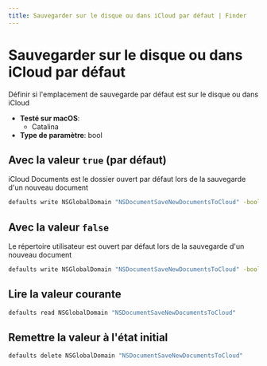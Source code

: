 ```yaml
---
title: Sauvegarder sur le disque ou dans iCloud par défaut | Finder
---
```


# Sauvegarder sur le disque ou dans iCloud par défaut

Définir si l'emplacement de sauvegarde par défaut est sur le disque ou dans iCloud

<!-- break lists -->

- **Testé sur macOS**:
  - Catalina
- **Type de paramètre**: bool

## Avec la valeur `true` (par défaut)

iCloud Documents est le dossier ouvert par défaut lors de la sauvegarde d'un nouveau document

```bash
defaults write NSGlobalDomain "NSDocumentSaveNewDocumentsToCloud" -bool "true"
```

## Avec la valeur `false`

Le répertoire utilisateur est ouvert par défaut lors de la sauvegarde d'un nouveau document

```bash
defaults write NSGlobalDomain "NSDocumentSaveNewDocumentsToCloud" -bool "false"
```

## Lire la valeur courante

```bash
defaults read NSGlobalDomain "NSDocumentSaveNewDocumentsToCloud"
```

## Remettre la valeur à l'état initial

```bash
defaults delete NSGlobalDomain "NSDocumentSaveNewDocumentsToCloud"
```
